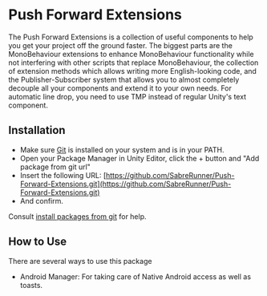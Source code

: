 # Push Forward Extensions
The Push Forward Extensions is a collection of useful components to help you get your project off the ground faster.
The biggest parts are the MonoBehaviour extensions to enhance MonoBehaviour functionality while not interfering with other scripts that replace MonoBehaviour, the collection of extension methods which allows writing more English-looking code, and the Publisher-Subscriber system that allows you to almost completely decouple all your components and extend it to your own needs.
For automatic line drop, you need to use TMP instead of regular Unity's text component.

## Installation

* Make sure [Git](https://git-scm.com/) is installed on your system and is in your PATH.
* Open your Package Manager in Unity Editor, click the + button and "Add package from git url"
* Insert the following URL: [https://github.com/SabreRunner/Push-Forward-Extensions.git](https://github.com/SabreRunner/Push-Forward-Extensions.git)
* And confirm.

Consult [install packages from git](https://docs.unity3d.com/Manual/upm-ui-giturl.html "Installing from a Git URL") for help.

## How to Use

There are several ways to use this package

* Android Manager: For taking care of Native Android access as well as toasts.

